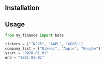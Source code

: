 ## Installation

## Usage
```python
from my_finance import beta

tickers = ["^N225", "AAPL", "GOOGL"]
company_list = ["Nikkei", "Apple", "Google"]
start = "2020-01-01"
end = "2021-01-01"

